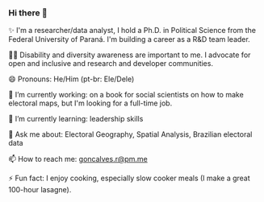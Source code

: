 ### Hi there 👋

✨ I'm a researcher/data analyst, I hold a Ph.D. in Political Science from the Federal University of Paraná. I'm building a career as a R&D team leader.

🏳️‍🌈 Disability and diversity awareness are important to me. I advocate for open and inclusive and research and developer communities.



😄 Pronouns: He/Him (pt-br: Ele/Dele)

🔭 I’m currently working: on a book for social scientists on how to make electoral maps, but I'm looking for a full-time job.

🌱 I’m currently learning: leadership skills

💬 Ask me about: Electoral Geography, Spatial Analysis, Brazilian electoral data

📫 How to reach me: goncalves.r@pm.me

⚡ Fun fact: I enjoy cooking, especially slow cooker meals (I make a great 100-hour lasagne). 










